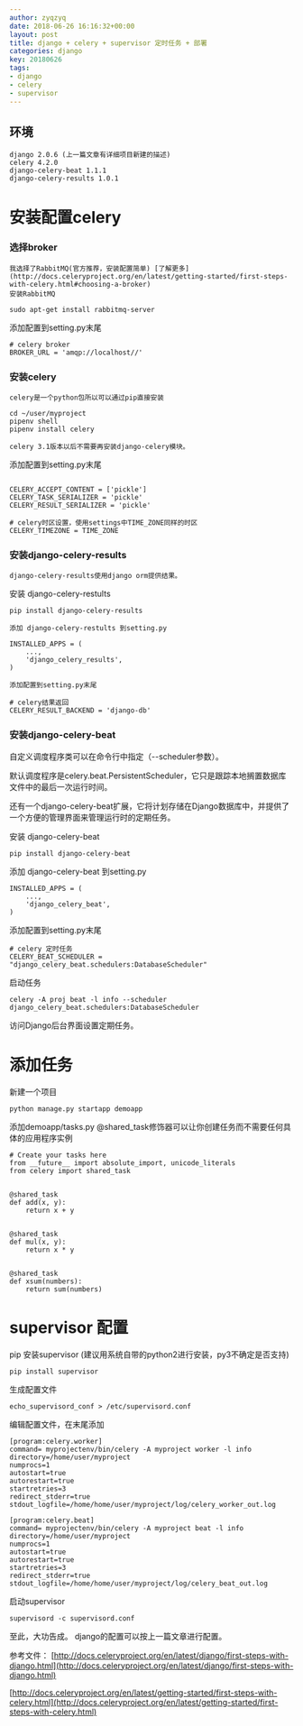 ```yaml
---
author: zyqzyq
date: 2018-06-26 16:16:32+00:00
layout: post
title: django + celery + supervisor 定时任务 + 部署
categories: django
key: 20180626
tags:
- django
- celery 
- supervisor
---
```


## 环境
    django 2.0.6 (上一篇文章有详细项目新建的描述)
    celery 4.2.0
    django-celery-beat 1.1.1
    django-celery-results 1.0.1
    
# 安装配置celery

### 选择broker
    我选择了RabbitMQ(官方推荐，安装配置简单) [了解更多](http://docs.celeryproject.org/en/latest/getting-started/first-steps-with-celery.html#choosing-a-broker)
    安装RabbitMQ
    
```
sudo apt-get install rabbitmq-server
```
添加配置到setting.py末尾

```
# celery broker
BROKER_URL = 'amqp://localhost//'

```

### 安装celery
    celery是一个python包所以可以通过pip直接安装
    
```
cd ~/user/myproject
pipenv shell
pipenv install celery 
```
    
    celery 3.1版本以后不需要再安装django-celery模块。
添加配置到setting.py末尾

```

CELERY_ACCEPT_CONTENT = ['pickle']
CELERY_TASK_SERIALIZER = 'pickle'
CELERY_RESULT_SERIALIZER = 'pickle'

# celery时区设置，使用settings中TIME_ZONE同样的时区
CELERY_TIMEZONE = TIME_ZONE

```

### 安装django-celery-results
    django-celery-results使用django orm提供结果。
安装 django-celery-restults

```
pip install django-celery-results

```
    添加 django-celery-restults 到setting.py


```
INSTALLED_APPS = (
    ...,
    'django_celery_results',
)
```
    添加配置到setting.py末尾

```
# celery结果返回
CELERY_RESULT_BACKEND = 'django-db'

```

### 安装django-celery-beat
自定义调度程序类可以在命令行中指定（--scheduler参数）。

默认调度程序是celery.beat.PersistentScheduler，它只是跟踪本地搁置数据库文件中的最后一次运行时间。

还有一个django-celery-beat扩展，它将计划存储在Django数据库中，并提供了一个方便的管理界面来管理运行时的定期任务。
    
安装 django-celery-beat

```
pip install django-celery-beat

```
添加 django-celery-beat 到setting.py


```
INSTALLED_APPS = (
    ...,
    'django_celery_beat',
)
```
添加配置到setting.py末尾

```
# celery 定时任务
CELERY_BEAT_SCHEDULER = "django_celery_beat.schedulers:DatabaseScheduler"

```
启动任务

```
celery -A proj beat -l info --scheduler django_celery_beat.schedulers:DatabaseScheduler
```
访问Django后台界面设置定期任务。

# 添加任务
新建一个项目

```
python manage.py startapp demoapp
```
添加demoapp/tasks.py
@shared_task修饰器可以让你创建任务而不需要任何具体的应用程序实例

```
# Create your tasks here
from __future__ import absolute_import, unicode_literals
from celery import shared_task


@shared_task
def add(x, y):
    return x + y


@shared_task
def mul(x, y):
    return x * y


@shared_task
def xsum(numbers):
    return sum(numbers)
```

# supervisor 配置

pip 安装supervisor (建议用系统自带的python2进行安装，py3不确定是否支持)

```
pip install supervisor
```

生成配置文件

```
echo_supervisord_conf > /etc/supervisord.conf
```
编辑配置文件，在末尾添加

```
[program:celery.worker]
command= myprojectenv/bin/celery -A myproject worker -l info
directory=/home/user/myproject
numprocs=1
autostart=true
autorestart=true
startretries=3
redirect_stderr=true
stdout_logfile=/home/home/user/myproject/log/celery_worker_out.log

[program:celery.beat]
command= myprojectenv/bin/celery -A myproject beat -l info
directory=/home/user/myproject
numprocs=1
autostart=true
autorestart=true
startretries=3
redirect_stderr=true
stdout_logfile=/home/home/user/myproject/log/celery_beat_out.log

```
启动supervisor

```
supervisord -c supervisord.conf
```

至此，大功告成。
django的配置可以按上一篇文章进行配置。


参考文件：
[http://docs.celeryproject.org/en/latest/django/first-steps-with-django.html](http://docs.celeryproject.org/en/latest/django/first-steps-with-django.html)

[http://docs.celeryproject.org/en/latest/getting-started/first-steps-with-celery.html](http://docs.celeryproject.org/en/latest/getting-started/first-steps-with-celery.html)


